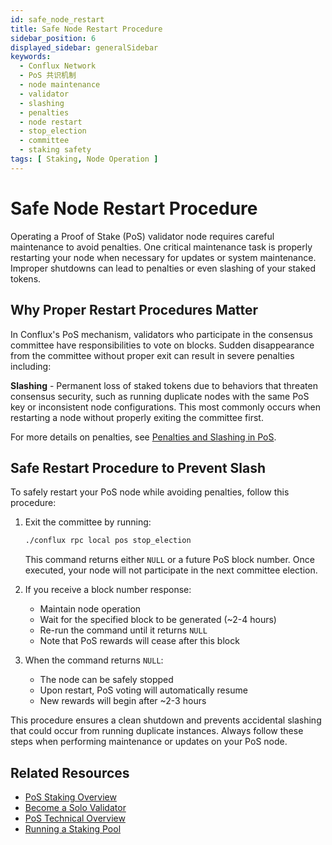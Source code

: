 ```yaml
---
id: safe_node_restart
title: Safe Node Restart Procedure
sidebar_position: 6
displayed_sidebar: generalSidebar
keywords:
  - Conflux Network
  - PoS 共识机制
  - node maintenance
  - validator
  - slashing
  - penalties
  - node restart
  - stop_election
  - committee
  - staking safety
tags: [ Staking, Node Operation ]
---
```


# Safe Node Restart Procedure

Operating a Proof of Stake (PoS) validator node requires careful maintenance to avoid penalties. One critical maintenance task is properly restarting your node when necessary for updates or system maintenance. Improper shutdowns can lead to penalties or even slashing of your staked tokens.

## Why Proper Restart Procedures Matter

In Conflux's PoS mechanism, validators who participate in the consensus committee have responsibilities to vote on blocks. Sudden disappearance from the committee without proper exit can result in severe penalties including:

**Slashing** - Permanent loss of staked tokens due to behaviors that threaten consensus security, such as running duplicate nodes with the same PoS key or inconsistent node configurations. This most commonly occurs when restarting a node without properly exiting the committee first.

For more details on penalties, see [Penalties and Slashing in PoS](/docs/general/conflux-basics/consensus-mechanisms/proof-of-stake/penalties_and_slash).

## Safe Restart Procedure to Prevent Slash

To safely restart your PoS node while avoiding penalties, follow this procedure:

1. Exit the committee by running:
   ```bash
   ./conflux rpc local pos stop_election
   ```
   This command returns either `NULL` or a future PoS block number. Once executed, your node will not participate in the next committee election.

2. If you receive a block number response:
   - Maintain node operation
   - Wait for the specified block to be generated (~2-4 hours)
   - Re-run the command until it returns `NULL`
   - Note that PoS rewards will cease after this block

3. When the command returns `NULL`:
   - The node can be safely stopped
   - Upon restart, PoS voting will automatically resume
   - New rewards will begin after ~2-3 hours

This procedure ensures a clean shutdown and prevents accidental slashing that could occur from running duplicate instances. Always follow these steps when performing maintenance or updates on your PoS node.

## Related Resources

- [PoS Staking Overview](/docs/general/mine-stake/stake/staking-overview)
- [Become a Solo Validator](/docs/general/mine-stake/stake/become-a-solo-validator)
- [PoS Technical Overview](/docs/general/conflux-basics/consensus-mechanisms/proof-of-stake/pos_overview)
- [Running a Staking Pool](/docs/general/mine-stake/stake/running-staking-pool)

